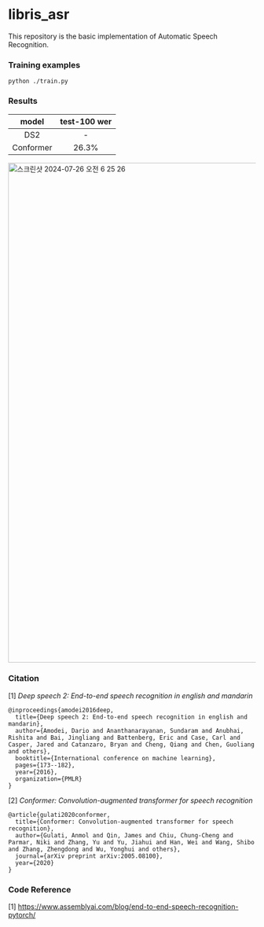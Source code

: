 # libris_asr

This repository is the basic implementation of Automatic Speech Recognition.

### Training examples

```
python ./train.py
```

 ### Results
 model|test-100 wer
	:---:|:---:
	DS2|-
	Conformer|26.3%

<img width="1017" alt="스크린샷 2024-07-26 오전 6 25 26" src="https://github.com/user-attachments/assets/8d3364f0-95dd-44d6-8709-9a5e0855c386">


### Citation

[1] _Deep speech 2: End-to-end speech recognition in english and mandarin_
```
@inproceedings{amodei2016deep,
  title={Deep speech 2: End-to-end speech recognition in english and mandarin},
  author={Amodei, Dario and Ananthanarayanan, Sundaram and Anubhai, Rishita and Bai, Jingliang and Battenberg, Eric and Case, Carl and Casper, Jared and Catanzaro, Bryan and Cheng, Qiang and Chen, Guoliang and others},
  booktitle={International conference on machine learning},
  pages={173--182},
  year={2016},
  organization={PMLR}
}
```

[2] _Conformer: Convolution-augmented transformer for speech recognition_
```
@article{gulati2020conformer,
  title={Conformer: Convolution-augmented transformer for speech recognition},
  author={Gulati, Anmol and Qin, James and Chiu, Chung-Cheng and Parmar, Niki and Zhang, Yu and Yu, Jiahui and Han, Wei and Wang, Shibo and Zhang, Zhengdong and Wu, Yonghui and others},
  journal={arXiv preprint arXiv:2005.08100},
  year={2020}
}
```

### Code Reference

[1] https://www.assemblyai.com/blog/end-to-end-speech-recognition-pytorch/
